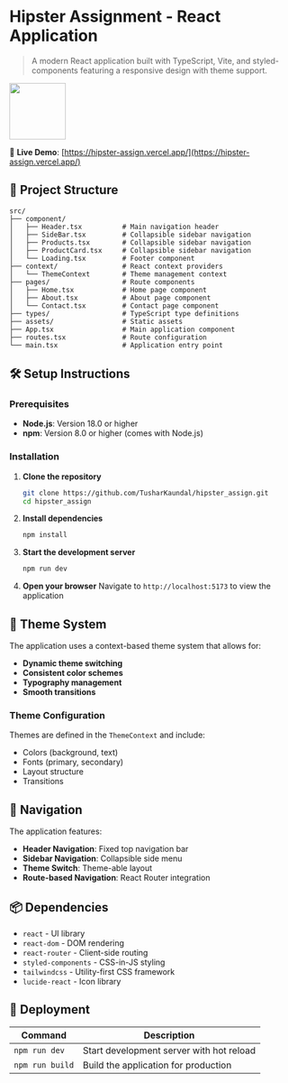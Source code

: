 # Hipster Assignment - React Application

> A modern React application built with TypeScript, Vite, and styled-components featuring a responsive design with theme support.

<img width="100px" src="https://github.com/user-attachments/assets/78895d21-e065-4e03-b468-57ec803b9487" />

🔗 **Live Demo**: [https://hipster-assign.vercel.app/](https://hipster-assign.vercel.app/)

## 📁 Project Structure

```
src/
├── component/             
│   ├── Header.tsx          # Main navigation header
│   ├── SideBar.tsx         # Collapsible sidebar navigation
│   ├── Products.tsx        # Collapsible sidebar navigation
│   ├── ProductCard.tsx     # Collapsible sidebar navigation
│   └── Loading.tsx         # Footer component
├── context/                # React context providers
│   └── ThemeContext        # Theme management context
├── pages/                  # Route components
│   ├── Home.tsx            # Home page component
│   ├── About.tsx           # About page component
│   └── Contact.tsx         # Contact page component
├── types/                  # TypeScript type definitions
├── assets/                 # Static assets
├── App.tsx                 # Main application component
├── routes.tsx              # Route configuration
└── main.tsx                # Application entry point
```

## 🛠️ Setup Instructions

### Prerequisites

- **Node.js**: Version 18.0 or higher
- **npm**: Version 8.0 or higher (comes with Node.js)

### Installation

1. **Clone the repository**

   ```bash
   git clone https://github.com/TusharKaundal/hipster_assign.git
   cd hipster_assign
   ```

2. **Install dependencies**

   ```bash
   npm install
   ```

3. **Start the development server**

   ```bash
   npm run dev
   ```

4. **Open your browser**
   Navigate to `http://localhost:5173` to view the application

## 🎨 Theme System

The application uses a context-based theme system that allows for:

- **Dynamic theme switching**
- **Consistent color schemes**
- **Typography management**
- **Smooth transitions**

### Theme Configuration

Themes are defined in the `ThemeContext` and include:

- Colors (background, text)
- Fonts (primary, secondary)
- Layout structure
- Transitions

## 🧭 Navigation

The application features:

- **Header Navigation**: Fixed top navigation bar
- **Sidebar Navigation**: Collapsible side menu
- **Theme Switch**: Theme-able layout
- **Route-based Navigation**: React Router integration

## 📦 Dependencies

- `react` - UI library
- `react-dom` - DOM rendering
- `react-router` - Client-side routing
- `styled-components` - CSS-in-JS styling
- `tailwindcss` - Utility-first CSS framework
- `lucide-react` - Icon library

## 🚀 Deployment

| Command         | Description                              |
| --------------- | ---------------------------------------- |
| `npm run dev`   | Start development server with hot reload |
| `npm run build` | Build the application for production     |
